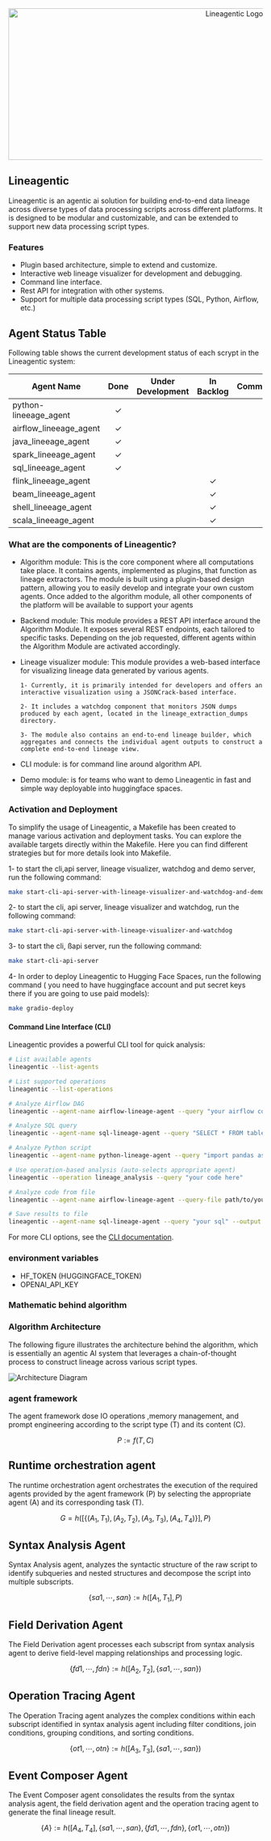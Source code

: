 
<div align="center">
  <img src="images/logo2.svg" alt="Lineagentic Logo" width="880" height="300">
</div>

## Lineagentic

Lineagentic is an agentic ai solution for building end-to-end data lineage across diverse types of data processing scripts across different platforms. It is designed to be modular and customizable, and can be extended to support new data processing script types.

### Features

- Plugin based architecture, simple to extend and customize.
- Interactive web lineage visualizer for development and debugging.
- Command line interface.
- Rest API for integration with other systems.
- Support for multiple data processing script types (SQL, Python, Airflow, etc.)

## Agent Status Table

Following table shows the current development status of each scrypt in the Lineagentic system:


| **Agent Name**       | **Done** | **Under Development** | **In Backlog** | **Comment**                          |
|----------------------|:--------:|:----------------------:|:--------------:|--------------------------------------|
| python-lineeage_agent    | ✓        |                        |                |       |
| airflow_lineeage_agent       |    ✓        |                      |                |             |
| java_lineeage_agent      |       ✓     |                        |              |           |
| spark_lineeage_agent        |  ✓          |                       |                |       |
| sql_lineeage_agent      | ✓        |                        |                |            |
| flink_lineeage_agent         |          |                        | ✓              |            |
| beam_lineeage_agent         |          |                        | ✓              |            |
| shell_lineeage_agent         |          |                        | ✓              |            |
| scala_lineeage_agent         |          |                        | ✓              |            |



### What are the components of Lineagentic?

- Algorithm module: This is the core component where all computations take place. It contains agents, implemented as plugins, that function as lineage extractors. The module is built using a plugin-based design pattern, allowing you to easily develop and integrate your own custom agents. Once added to the algorithm module, all other components of the platform will be available to support your agents

- Backend module: This module provides a REST API interface around the Algorithm Module. It exposes several REST endpoints, each tailored to specific tasks. Depending on the job requested, different agents within the Algorithm Module are activated accordingly.

- Lineage visualizer module: 
    This module provides a web-based interface for visualizing lineage data generated by various agents.

      1- Currently, it is primarily intended for developers and offers an interactive visualization using a JSONCrack-based interface.

      2- It includes a watchdog component that monitors JSON dumps produced by each agent, located in the lineage_extraction_dumps directory.

      3- The module also contains an end-to-end lineage builder, which aggregates and connects the individual agent outputs to construct a complete end-to-end lineage view.

- CLI module: is for command line around algorithm API.

- Demo module: is for teams who want to demo Lineagentic in fast and simple way deployable into huggingface spaces.


### Activation and Deployment

To simplify the usage of Lineagentic, a Makefile has been created to manage various activation and deployment tasks. You can explore the available targets directly within the Makefile. Here you can find different strategies but for more details look into Makefile.

1- to start the cli,api server, lineage visualizer, watchdog and demo server, run the following command:

```bash
make start-cli-api-server-with-lineage-visualizer-and-watchdog-and-demo-server
```
2- to start the cli, api server, lineage visualizer and watchdog, run the following command:

```bash
make start-cli-api-server-with-lineage-visualizer-and-watchdog
```
3- to start the cli, ßapi server, run the following command:

```bash
make start-cli-api-server
```

4- In order to deploy Lineagentic to Hugging Face Spaces, run the following command ( you need to have huggingface account and put secret keys there if you are going to use paid models):

```bash
make gradio-deploy
```

#### Command Line Interface (CLI)

Lineagentic provides a powerful CLI tool for quick analysis:

```bash
# List available agents
lineagentic --list-agents

# List supported operations
lineagentic --list-operations

# Analyze Airflow DAG
lineagentic --agent-name airflow-lineage-agent --query "your airflow code here"

# Analyze SQL query
lineagentic --agent-name sql-lineage-agent --query "SELECT * FROM table"

# Analyze Python script
lineagentic --agent-name python-lineage-agent --query "import pandas as pd; df = pd.read_csv('file.csv')"

# Use operation-based analysis (auto-selects appropriate agent)
lineagentic --operation lineage_analysis --query "your code here"

# Analyze code from file
lineagentic --agent-name airflow-lineage-agent --query-file path/to/your/script.py

# Save results to file
lineagentic --agent-name sql-lineage-agent --query "your sql" --output results.json --pretty
```

For more CLI options, see the [CLI documentation](cli/README.md).


### environment variables

- HF_TOKEN   (HUGGINGFACE_TOKEN)
- OPENAI_API_KEY


### Mathematic behind algorithm 


### Algorithm Architecture

The following figure illustrates the architecture behind the algorithm, which is essentially an agentic AI system that leverages a chain-of-thought process to construct lineage across various script types.

![Architecture Diagram](images/architecture.png)

### agent framework 
The agent framework dose IO operations ,memory management, and prompt engineering according to the script type (T) and its content (C).

$$
P := f(T, C)
$$

## Runtime orchestration agent

The runtime orchestration agent orchestrates the execution of the required agents provided by the agent framework (P) by selecting the appropriate agent (A) and its corresponding task (T).

$$
G=h([\{(A_1, T_1), (A_2, T_2), (A_3, T_3), (A_4, T_4)\}],P)
$$

## Syntax Analysis Agent

Syntax Analysis agent, analyzes the syntactic structure of the raw script to identify subqueries and nested structures and decompose the script into multiple subscripts.

$$
\{sa1,⋯,san\}:=h([A_1,T_1],P)
$$

## Field Derivation Agent
The Field Derivation agent processes each subscript from syntax analysis agent to derive field-level mapping relationships and processing logic. 

$$
\{fd1,⋯,fdn\}:=h([A_2,T_2],\{sa1,⋯,san\})
$$

## Operation Tracing Agent
The Operation Tracing agent analyzes the complex conditions within each subscript identified in syntax analysis agent including filter conditions, join conditions, grouping conditions, and sorting conditions.

$$
\{ot1,⋯,otn\}:=h([A_3,T_3],\{sa1,⋯,san\})
$$

## Event Composer Agent
The Event Composer agent consolidates the results from the syntax analysis agent, the field derivation agent and the operation tracing agent to generate the final lineage result.

$$
\{A\}:=h([A_4,T_4],\{sa1,⋯,san\},\{fd1,⋯,fdn\},\{ot1,⋯,otn\})
$$


